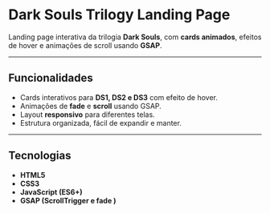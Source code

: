 # Dark Souls Trilogy Landing Page

Landing page interativa da trilogia **Dark Souls**, com **cards animados**, efeitos de hover e animações de scroll usando **GSAP**.

---

## Funcionalidades

- Cards interativos para **DS1, DS2 e DS3** com efeito de hover.  
- Animações de **fade** e **scroll** usando GSAP.  
- Layout **responsivo** para diferentes telas.  
- Estrutura organizada, fácil de expandir e manter.

---

## Tecnologias

- **HTML5**  
- **CSS3**  
- **JavaScript (ES6+)**  
- **GSAP (ScrollTrigger e fade )**
